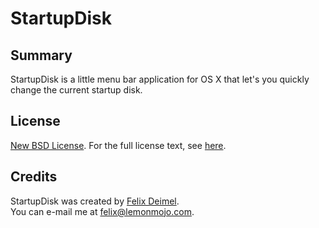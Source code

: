 # StartupDisk

Summary
-------

StartupDisk is a little menu bar application for OS X that let's you quickly change the current startup disk.

License
-------

[New BSD License](http://en.wikipedia.org/wiki/BSD_licenses). For the full license text, see [here](https://raw.github.com/LemonMojo/StartupDisk/master/License).

Credits
-------
StartupDisk was created by [Felix Deimel](https://github.com/LemonMojo).<br />
You can e-mail me at <felix@lemonmojo.com>.
